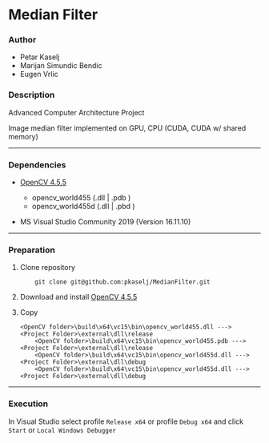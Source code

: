 Median Filter
=============

### Author

- Petar Kaselj
- Marijan Simundic Bendic
- Eugen Vrlic

### Description


Advanced Computer Architecture Project

Image median filter implemented on GPU, CPU (CUDA, CUDA w/ shared memory)

---

### Dependencies

-	[OpenCV 4.5.5](https://opencv.org/releases/)
	- opencv_world455 (.dll | .pdb )
	- opencv_world455d (.dll | .pbd )
	
-	MS Visual Studio Community 2019 (Version 16.11.10)

---

### Preparation


1. Clone repository

	```
		git clone git@github.com:pkaselj/MedianFilter.git
	```
    
2. Download and install [OpenCV 4.5.5](https://opencv.org/releases/)

3. Copy
	```
    <OpenCV folder>\build\x64\vc15\bin\opencv_world455.dll ---> <Project Folder>\external\dll\release
        <OpenCV folder>\build\x64\vc15\bin\opencv_world455.pdb ---> <Project Folder>\external\dll\release
        <OpenCV folder>\build\x64\vc15\bin\opencv_world455d.dll ---> <Project Folder>\external\dll\debug
        <OpenCV folder>\build\x64\vc15\bin\opencv_world455d.dll ---> <Project Folder>\external\dll\debug
    ```

---

### Execution

In Visual Studio select profile ```Release x64``` or profile ```Debug x64``` and click ```Start``` or ```Local Windows Debugger```
